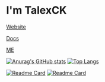 # I'm TalexCK  

[Website](https://talexck.space)

[Docs](https://docs.talexck.space)

[ME](https://me.talexck.space)

[![Anurag's GitHub stats](https://github-readme-stats.vercel.app/api?username=TalexCK&theme=buefy)](https://github.com/TalexCK)
[![Top Langs](https://github-readme-stats.vercel.app/api/top-langs/?username=TalexCK&layout=compact&theme=buefy)](https://talexck.space)

[![Readme Card](https://github-readme-stats.vercel.app/api/pin/?username=TalexCK&repo=ChineseChess&theme=buefy)](https://github.com/TalexCK/ChineseChess)
[![Readme Card](https://github-readme-stats.vercel.app/api/pin/?username=TalexCK&repo=TalexCKsToolBox&theme=buefy)](https://github.com/TalexCK/TalexCKsToolBox)

